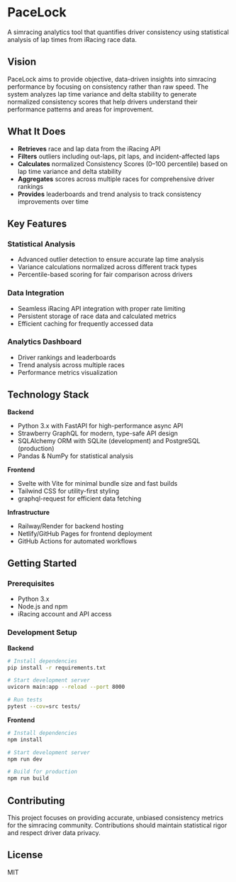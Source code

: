 # PaceLock

A simracing analytics tool that quantifies driver consistency using statistical analysis of lap times from iRacing race data.

## Vision

PaceLock aims to provide objective, data-driven insights into simracing performance by focusing on consistency rather than raw speed. The system analyzes lap time variance and delta stability to generate normalized consistency scores that help drivers understand their performance patterns and areas for improvement.

## What It Does

- **Retrieves** race and lap data from the iRacing API
- **Filters** outliers including out-laps, pit laps, and incident-affected laps
- **Calculates** normalized Consistency Scores (0–100 percentile) based on lap time variance and delta stability
- **Aggregates** scores across multiple races for comprehensive driver rankings
- **Provides** leaderboards and trend analysis to track consistency improvements over time

## Key Features

### Statistical Analysis
- Advanced outlier detection to ensure accurate lap time analysis
- Variance calculations normalized across different track types
- Percentile-based scoring for fair comparison across drivers

### Data Integration
- Seamless iRacing API integration with proper rate limiting
- Persistent storage of race data and calculated metrics
- Efficient caching for frequently accessed data

### Analytics Dashboard
- Driver rankings and leaderboards
- Trend analysis across multiple races
- Performance metrics visualization

## Technology Stack

**Backend**
- Python 3.x with FastAPI for high-performance async API
- Strawberry GraphQL for modern, type-safe API design
- SQLAlchemy ORM with SQLite (development) and PostgreSQL (production)
- Pandas & NumPy for statistical analysis

**Frontend**
- Svelte with Vite for minimal bundle size and fast builds
- Tailwind CSS for utility-first styling
- graphql-request for efficient data fetching

**Infrastructure**
- Railway/Render for backend hosting
- Netlify/GitHub Pages for frontend deployment
- GitHub Actions for automated workflows

## Getting Started

### Prerequisites
- Python 3.x
- Node.js and npm
- iRacing account and API access

### Development Setup

**Backend**
```bash
# Install dependencies
pip install -r requirements.txt

# Start development server
uvicorn main:app --reload --port 8000

# Run tests
pytest --cov=src tests/
```

**Frontend**
```bash
# Install dependencies
npm install

# Start development server
npm run dev

# Build for production
npm run build
```

## Contributing

This project focuses on providing accurate, unbiased consistency metrics for the simracing community. Contributions should maintain statistical rigor and respect driver data privacy.

## License

MIT
